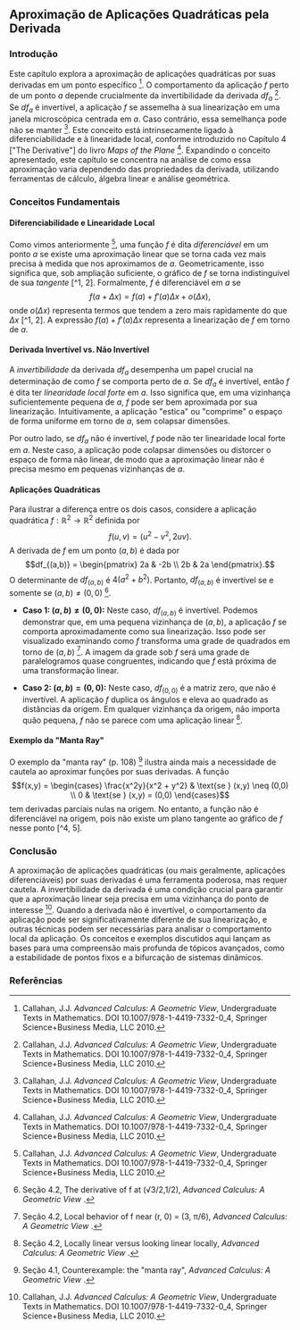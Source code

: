 ## Aproximação de Aplicações Quadráticas pela Derivada

### Introdução
Este capítulo explora a aproximação de aplicações quadráticas por suas derivadas em um ponto específico [^1]. O comportamento da aplicação $f$ perto de um ponto $a$ depende crucialmente da invertibilidade da derivada $df_a$ [^1]. Se $df_a$ é invertível, a aplicação $f$ se assemelha à sua linearização em uma janela microscópica centrada em $a$. Caso contrário, essa semelhança pode não se manter [^1]. Este conceito está intrinsecamente ligado à diferenciabilidade e à linearidade local, conforme introduzido no Capítulo 4 ["The Derivative"] do livro *Maps of the Plane* [^1]. Expandindo o conceito apresentado, este capítulo se concentra na análise de como essa aproximação varia dependendo das propriedades da derivada, utilizando ferramentas de cálculo, álgebra linear e análise geométrica.

### Conceitos Fundamentais

#### Diferenciabilidade e Linearidade Local
Como vimos anteriormente [^1], uma função $f$ é dita *diferenciável* em um ponto $a$ se existe uma aproximação linear que se torna cada vez mais precisa à medida que nos aproximamos de $a$. Geometricamente, isso significa que, sob ampliação suficiente, o gráfico de $f$ se torna indistinguível de sua *tangente* [^1, 2]. Formalmente, $f$ é diferenciável em $a$ se
$$f(a + \Delta x) = f(a) + f'(a)\Delta x + o(\Delta x),$$
onde $o(\Delta x)$ representa termos que tendem a zero mais rapidamente do que $\Delta x$ [^1, 2]. A expressão $f(a) + f'(a)\Delta x$ representa a linearização de $f$ em torno de $a$.

#### Derivada Invertível vs. Não Invertível
A *invertibilidade* da derivada $df_a$ desempenha um papel crucial na determinação de como $f$ se comporta perto de $a$. Se $df_a$ é invertível, então $f$ é dita ter *linearidade local forte* em $a$. Isso significa que, em uma vizinhança suficientemente pequena de $a$, $f$ pode ser bem aproximada por sua linearização. Intuitivamente, a aplicação "estica" ou "comprime" o espaço de forma uniforme em torno de $a$, sem colapsar dimensões.

Por outro lado, se $df_a$ não é invertível, $f$ pode não ter linearidade local forte em $a$. Neste caso, a aplicação pode colapsar dimensões ou distorcer o espaço de forma não linear, de modo que a aproximação linear não é precisa mesmo em pequenas vizinhanças de $a$.

#### Aplicações Quadráticas
Para ilustrar a diferença entre os dois casos, considere a aplicação quadrática $f: \mathbb{R}^2 \to \mathbb{R}^2$ definida por
$$f(u, v) = (u^2 - v^2, 2uv).$$
A derivada de $f$ em um ponto $(a, b)$ é dada por
$$df_{(a,b)} = \begin{pmatrix} 2a & -2b \\ 2b & 2a \end{pmatrix}.$$
O determinante de $df_{(a,b)}$ é $4(a^2 + b^2)$. Portanto, $df_{(a,b)}$ é invertível se e somente se $(a, b) \neq (0, 0)$ [^14].

*   **Caso 1: $(a, b) \neq (0, 0)$:** Neste caso, $df_{(a,b)}$ é invertível. Podemos demonstrar que, em uma pequena vizinhança de $(a, b)$, a aplicação $f$ se comporta aproximadamente como sua linearização. Isso pode ser visualizado examinando como $f$ transforma uma grade de quadrados em torno de $(a, b)$ [^9]. A imagem da grade sob $f$ será uma grade de paralelogramos quase congruentes, indicando que $f$ está próxima de uma transformação linear.

*   **Caso 2: $(a, b) = (0, 0)$:** Neste caso, $df_{(0,0)}$ é a matriz zero, que não é invertível. A aplicação $f$ duplica os ângulos e eleva ao quadrado as distâncias da origem. Em qualquer vizinhança da origem, não importa quão pequena, $f$ não se parece com uma aplicação linear [^15].

#### Exemplo da "Manta Ray"
O exemplo da "manta ray" (p. 108) [^4] ilustra ainda mais a necessidade de cautela ao aproximar funções por suas derivadas. A função
$$f(x,y) = \begin{cases} \frac{x^2y}{x^2 + y^2} & \text{se } (x,y) \neq (0,0) \\ 0 & \text{se } (x,y) = (0,0) \end{cases}$$
tem derivadas parciais nulas na origem. No entanto, a função não é diferenciável na origem, pois não existe um plano tangente ao gráfico de $f$ nesse ponto [^4, 5].

### Conclusão
A aproximação de aplicações quadráticas (ou mais geralmente, aplicações diferenciáveis) por suas derivadas é uma ferramenta poderosa, mas requer cautela. A invertibilidade da derivada é uma condição crucial para garantir que a aproximação linear seja precisa em uma vizinhança do ponto de interesse [^1]. Quando a derivada não é invertível, o comportamento da aplicação pode ser significativamente diferente de sua linearização, e outras técnicas podem ser necessárias para analisar o comportamento local da aplicação. Os conceitos e exemplos discutidos aqui lançam as bases para uma compreensão mais profunda de tópicos avançados, como a estabilidade de pontos fixos e a bifurcação de sistemas dinâmicos.

### Referências
[^1]: Callahan, J.J. *Advanced Calculus: A Geometric View*, Undergraduate Texts in Mathematics. DOI 10.1007/978-1-4419-7332-0_4, Springer Science+Business Media, LLC 2010.
[^2]: Seção 4.1, Differentiability, *Advanced Calculus: A Geometric View* [^1].
[^3]: Seção 4.1, Differentiability of $y = f(x_1, ..., x_n)$, *Advanced Calculus: A Geometric View* [^1].
[^4]: Seção 4.1, Counterexample: the "manta ray", *Advanced Calculus: A Geometric View* [^1].
[^5]: Seção 4.1, Directional derivatives, *Advanced Calculus: A Geometric View* [^1].
[^6]: Seção 4.1, Directional derivatives from the derivative, *Advanced Calculus: A Geometric View* [^1].
[^7]: Seção 4.1, The gradient vector, *Advanced Calculus: A Geometric View* [^1].
[^8]: Seção 4.1, Local linearity with level curves, *Advanced Calculus: A Geometric View* [^1].
[^9]: Seção 4.2, Local behavior of f near (r, 0) = (3, π/6), *Advanced Calculus: A Geometric View* [^1].
[^10]: Seção 4.2, Near (3, π/6), f is a stretch and rotation, *Advanced Calculus: A Geometric View* [^1].
[^11]: Seção 4.2, The derivative splits into two factors, *Advanced Calculus: A Geometric View* [^1].
[^12]: Seção 4.2, The microscope equation, *Advanced Calculus: A Geometric View* [^1].
[^13]: Seção 4.2, f ≈ df near (3, π/6), *Advanced Calculus: A Geometric View* [^1].
[^14]: Seção 4.2, The derivative of f at (√3/2,1/2), *Advanced Calculus: A Geometric View* [^1].
[^15]: Seção 4.2, Locally linear versus looking linear locally, *Advanced Calculus: A Geometric View* [^1].

<!-- END -->